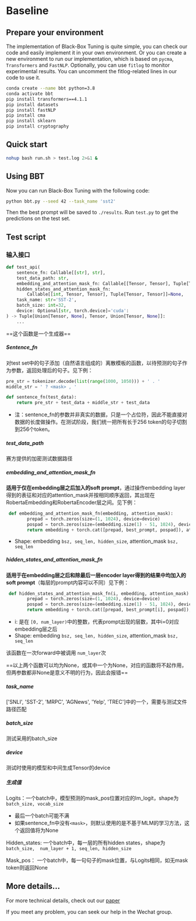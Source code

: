 # Baseline

## Prepare your environment

The implementation of Black-Box Tuning is quite simple, you can check our code and easily implement it in your own environment. Or you can create a new environment to run our implementation, which is based on `pycma`, `Transformers` and `FastNLP`. Optionally, you can use `fitlog` to monitor experimental results. You can uncomment the fitlog-related lines in our code to use it.

```bash
conda create --name bbt python=3.8
conda activate bbt
pip install transformers==4.1.1
pip install datasets
pip install fastNLP
pip install cma
pip install sklearn
pip install cryptography
```

## Quick start

```bash
nohup bash run.sh > test.log 2>&1 &
```

## Using BBT

Now you can run Black-Box Tuning with the following code:

```bash
python bbt.py --seed 42 --task_name 'sst2'
```

Then the best prompt will be saved to `./results`.
Run `test.py` to get the predictions on the test set.

## Test script

### 输入接口

```python
def test_api(
    sentence_fn: Callable[[str], str], 
    test_data_path: str,
    embedding_and_attention_mask_fn: Callable[[Tensor, Tensor], Tuple[Tensor, Tensor]]=None, 
    hidden_states_and_attention_mask_fn:
    	Callable[[int, Tensor, Tensor], Tuple[Tensor, Tensor]]=None,
    task_name: str='SST-2', 
    batch_size: int=32, 
    device: Optional[str, torch.device]='cuda': 
) -> Tuple[Union[Tensor, None], Tensor, Union[Tensor, None]]:
    ...
```

==这个函数是一个生成器==

##### Sentence_fn

对test set中的句子添加（自然语言组成的）离散模板的函数，以待预测的句子作为参数，返回处理后的句子。见下例：

```python
pre_str = tokenizer.decode(list(range(1000, 1050))) + ' . '
middle_str = ' ? <mask> , '

def sentence_fn(test_data):
    return pre_str + test_data + middle_str + test_data
```

- 注：sentence_fn的参数并非真实的数据，只是一个占位符，因此不能直接对数据的长度做操作。在测试阶段，我们统一把所有长于256 token的句子切割到256个token。

##### test_data_path

赛方提供的加密测试数据路径

##### embedding_and_attention_mask_fn

**适用于仅在embedding层之后加入的soft prompt**，通过操作embedding layer得到的表征和对应的attention_mask并按相同顺序返回，其出现在RobertaEmbedding和RobertaEncoder层之间。见下例：

```python
 def embedding_and_attention_mask_fn(embedding, attention_mask):
        prepad = torch.zeros(size=(1, 1024), device=device)
        pospad = torch.zeros(size=(embedding.size(1) - 51, 1024), device=device)
        return embedding + torch.cat([prepad, best_prompt, pospad]), attention_mask
```

- Shape: embedding `bsz, seq_len, hidden_size`, attention_mask `bsz, seq_len`

##### hidden_states_and_attention_mask_fn

**适用于在embedding层之后和除最后一层encoder layer得到的结果中均加入的soft prompt**（每层的prompt内容可以不同）见下例：

```python
 def hidden_states_and_attention_mask_fn(i, embedding, attention_mask):
        prepad = torch.zeros(size=(1, 1024), device=device)
        pospad = torch.zeros(size=(embedding.size(1) - 51, 1024), device=device)
        return embedding + torch.cat([prepad, best_prompt[i], pospad]), attention_mask
```

- i: 是在 `[0, num_layer)`中的整数，代表prompt出现的层数，其中i=0对应embedding层之后
- Shape: embedding `bsz, seq_len, hidden_size`, attention_mask `bsz, seq_len`

该函数在一次forward中被调用 `num_layer`次

==以上两个函数可以均为None，或其中一个为None，对应的函数将不起作用，但两参数都非None是意义不明的行为，因此会报错==

##### task_name

['SNLI', 'SST-2', 'MRPC', 'AGNews', 'Yelp', 'TREC']中的一个，需要与测试文件路径匹配

##### batch_size

测试采用的batch_size

##### device

测试时使用的模型和中间生成Tensor的device

##### 生成值

Logits：一个batch中，模型预测的mask_pos位置对应的lm_logit，shape为 `batch_size, vocab_size`

- 最后一个batch可能不满
- 如果sentence_fn中没有`<mask>`，则默认使用的是不基于MLM的学习方法，这个返回值将为None

Hidden_states: 一个batch中，每一层的所有hidden states，shape为 `batch_size,  num_layer + 1, seq_len, hidden_size`

Mask_pos： 一个batch中，每一句句子的mask位置，与Logits相同，如无mask token则返回None

## More details...

For more technical details, check out our [paper](https://arxiv.org/abs/2201.03514)

If you meet any problem, you can seek our help in the Wechat group.
